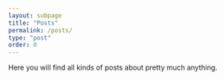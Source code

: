 ```yaml
---
layout: subpage
title: "Posts"
permalink: /posts/
type: "post"
order: 0
---
```


Here you will find all kinds of posts about pretty much anything.
